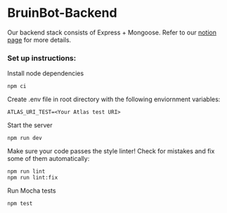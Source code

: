 # BruinBot-Backend
Our backend stack consists of Express + Mongoose. Refer to our [notion page](https://www.notion.so/uclabruinbot/Backend-dcd2a56527e34f87a697e8b54c52ce96) for more details. 

### Set up instructions:

Install node dependencies
```
npm ci
```

Create .env file in root directory with the following enviornment variables:
```
ATLAS_URI_TEST=<Your Atlas test URI>
```

Start the server
```
npm run dev
```

Make sure your code passes the style linter! Check for mistakes and fix some of them automatically:
```
npm run lint
npm run lint:fix
```

Run Mocha tests
```
npm test
```